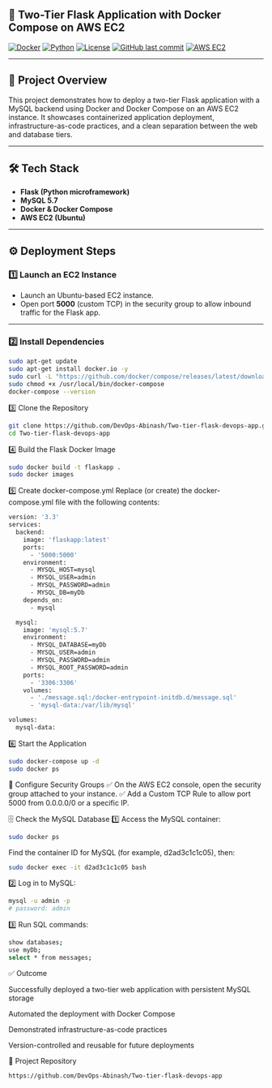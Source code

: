 ## 🚀 Two-Tier Flask Application with Docker Compose on AWS EC2

[![Docker](https://img.shields.io/badge/Docker-Compose-blue?logo=docker)](https://www.docker.com/)
[![Python](https://img.shields.io/badge/Python-3.9-blue?logo=python)](https://www.python.org/)
[![License](https://img.shields.io/badge/License-MIT-green.svg)](LICENSE)
[![GitHub last commit](https://img.shields.io/github/last-commit/DevOps-Abinash/Two-tier-flask-devops-app)](https://github.com/DevOps-Abinash/Two-tier-flask-devops-app/commits/main)
[![AWS EC2](https://img.shields.io/badge/AWS-EC2-orange?logo=amazon-aws)](https://aws.amazon.com/ec2/)

---

## 📌 Project Overview

This project demonstrates how to deploy a two-tier Flask application with a MySQL backend using Docker and Docker Compose on an AWS EC2 instance. It showcases containerized application deployment, infrastructure-as-code practices, and a clean separation between the web and database tiers.

---

## 🛠️ Tech Stack

- **Flask (Python microframework)**
- **MySQL 5.7**
- **Docker & Docker Compose**
- **AWS EC2 (Ubuntu)**

---

## ⚙️ Deployment Steps

### 1️⃣ Launch an EC2 Instance

- Launch an Ubuntu-based EC2 instance.
- Open port **5000** (custom TCP) in the security group to allow inbound traffic for the Flask app.

---

### 2️⃣ Install Dependencies

```bash
sudo apt-get update
sudo apt-get install docker.io -y
sudo curl -L "https://github.com/docker/compose/releases/latest/download/docker-compose-$(uname -s)-$(uname -m)" -o /usr/local/bin/docker-compose
sudo chmod +x /usr/local/bin/docker-compose
docker-compose --version
```
3️⃣ Clone the Repository
```bash
git clone https://github.com/DevOps-Abinash/Two-tier-flask-devops-app.git
cd Two-tier-flask-devops-app
```
4️⃣ Build the Flask Docker Image
```bash
sudo docker build -t flaskapp .
sudo docker images
```
5️⃣ Create docker-compose.yml
Replace (or create) the docker-compose.yml file with the following contents:

```bash
version: '3.3'
services:
  backend:
    image: 'flaskapp:latest'
    ports:
      - '5000:5000'
    environment:
      - MYSQL_HOST=mysql
      - MYSQL_USER=admin
      - MYSQL_PASSWORD=admin
      - MYSQL_DB=myDb
    depends_on:
      - mysql

  mysql:
    image: 'mysql:5.7'
    environment:
      - MYSQL_DATABASE=myDb
      - MYSQL_USER=admin
      - MYSQL_PASSWORD=admin
      - MYSQL_ROOT_PASSWORD=admin
    ports:
      - '3306:3306'
    volumes:
      - './message.sql:/docker-entrypoint-initdb.d/message.sql'
      - 'mysql-data:/var/lib/mysql'

volumes:
  mysql-data:
```
6️⃣ Start the Application
```bash
sudo docker-compose up -d
sudo docker ps
```

🔐 Configure Security Groups
✅ On the AWS EC2 console, open the security group attached to your instance.
✅ Add a Custom TCP Rule to allow port 5000 from 0.0.0.0/0 or a specific IP.

🗄️ Check the MySQL Database
1️⃣ Access the MySQL container:

```bash
sudo docker ps
```
Find the container ID for MySQL (for example, d2ad3c1c1c05), then:

```bash
sudo docker exec -it d2ad3c1c1c05 bash
```
2️⃣ Log in to MySQL:

```bash
mysql -u admin -p
# password: admin
```
3️⃣ Run SQL commands:
```bash
show databases;
use myDb;
select * from messages;
```

✅ Outcome

Successfully deployed a two-tier web application with persistent MySQL storage

Automated the deployment with Docker Compose

Demonstrated infrastructure-as-code practices

Version-controlled and reusable for future deployments

🔗 Project Repository
```bash
https://github.com/DevOps-Abinash/Two-tier-flask-devops-app
```






